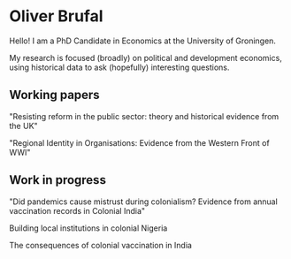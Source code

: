 # Oliver Brufal

Hello! I am a PhD Candidate in Economics at the University of Groningen.

My research is focused (broadly) on political and development economics, using historical data to ask (hopefully) interesting questions.

## Working papers
"Resisting reform in the public sector: theory and historical evidence from the UK"

"Regional Identity in Organisations: Evidence from the Western Front of WWI"

## Work in progress
"Did pandemics cause mistrust during colonialism? Evidence from annual vaccination records in Colonial India"

Building local institutions in colonial Nigeria

The consequences of colonial vaccination in India
